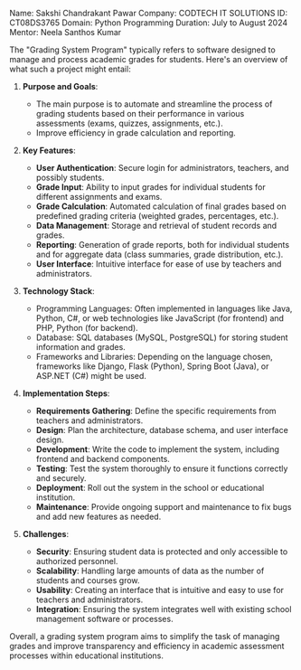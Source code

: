 Name: Sakshi Chandrakant Pawar
Company: CODTECH IT SOLUTIONS
ID: CT08DS3765
Domain: Python Programming
Duration: July to August 2024
Mentor: Neela Santhos Kumar

The "Grading System Program" typically refers to software designed to manage and process academic grades for students. Here's an overview of what such a project might entail:

1. **Purpose and Goals**:
   - The main purpose is to automate and streamline the process of grading students based on their performance in various assessments (exams, quizzes, assignments, etc.).
   - Improve efficiency in grade calculation and reporting.

2. **Key Features**:
   - **User Authentication**: Secure login for administrators, teachers, and possibly students.
   - **Grade Input**: Ability to input grades for individual students for different assignments and exams.
   - **Grade Calculation**: Automated calculation of final grades based on predefined grading criteria (weighted grades, percentages, etc.).
   - **Data Management**: Storage and retrieval of student records and grades.
   - **Reporting**: Generation of grade reports, both for individual students and for aggregate data (class summaries, grade distribution, etc.).
   - **User Interface**: Intuitive interface for ease of use by teachers and administrators.

3. **Technology Stack**:
   - Programming Languages: Often implemented in languages like Java, Python, C#, or web technologies like JavaScript (for frontend) and PHP, Python (for backend).
   - Database: SQL databases (MySQL, PostgreSQL) for storing student information and grades.
   - Frameworks and Libraries: Depending on the language chosen, frameworks like Django, Flask (Python), Spring Boot (Java), or ASP.NET (C#) might be used.

4. **Implementation Steps**:
   - **Requirements Gathering**: Define the specific requirements from teachers and administrators.
   - **Design**: Plan the architecture, database schema, and user interface design.
   - **Development**: Write the code to implement the system, including frontend and backend components.
   - **Testing**: Test the system thoroughly to ensure it functions correctly and securely.
   - **Deployment**: Roll out the system in the school or educational institution.
   - **Maintenance**: Provide ongoing support and maintenance to fix bugs and add new features as needed.

5. **Challenges**:
   - **Security**: Ensuring student data is protected and only accessible to authorized personnel.
   - **Scalability**: Handling large amounts of data as the number of students and courses grow.
   - **Usability**: Creating an interface that is intuitive and easy to use for teachers and administrators.
   - **Integration**: Ensuring the system integrates well with existing school management software or processes.

Overall, a grading system program aims to simplify the task of managing grades and improve transparency and efficiency in academic assessment processes within educational institutions.
